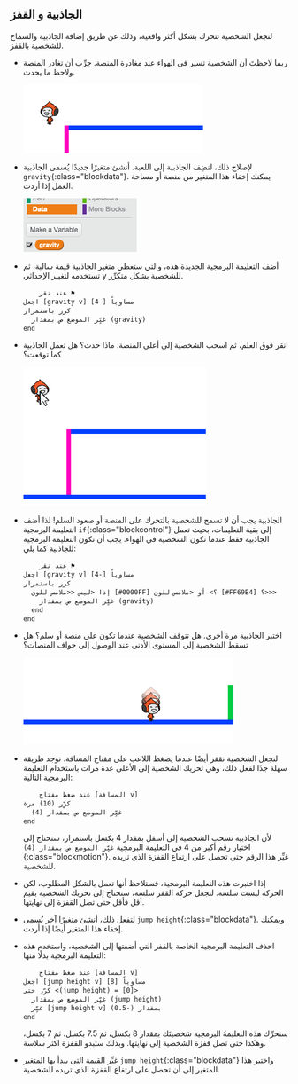 ## الجاذبية و القفز

لنجعل الشخصية تتحرك بشكل أكثر واقعية، وذلك عن طريق إضافة الجاذبية والسماح للشخصية بالقفز.

+ ربما لاحظتَ أن الشخصية تسير في الهواء عند مغادرة المنصة. جرِّب أن تغادر المنصة ولاحظ ما يحدث.
    
    ![لقطة الشاشة](images/dodge-no-gravity.png)

+ لإصلاح ذلك، لنضِف الجاذبية إلى اللعبة. أنشئ متغيرًا جديدًا يُسمى الجاذبية `gravity`{:class="blockdata"}. يمكنك إخفاء هذا المتغير من منصة أو مساحة العمل إذا أردت.
    
    ![لقطة الشاشة](images/dodge-gravity.png)

+ أضف التعليمة البرمجية الجديدة هذه، والتي ستعطي متغير الجاذبية قيمة سالبة، ثم تستخدمه لتغيير الإحداثي y للشخصية بشكل متكرِّر.
    
    ```blocks
        عند نقر ⚑
    اجعل [gravity v] مساوياً [-4]
    كرر باستمرار 
      غيِّر الموضع ص بمقدار (gravity)
    end
    ```

+ انقر فوق العلم، ثم اسحب الشخصية إلى أعلى المنصة. ماذا حدث؟ هل تعمل الجاذبية كما توقعت؟
    
    ![لقطة الشاشة](images/dodge-gravity-drag.png)

+ الجاذبية يجب أن لا تسمح للشخصية بالتحرك على المنصة أو صعود السلم! لذا أضف التعليمة البرمجية `if`{:class="blockcontrol"} إلى بقية التعليمات، بحيث تعمل الجاذبية فقط عندما تكون الشخصية في الهواء. يجب أن تكون التعليمة البرمجية للجاذبية كما يلي:
    
    ```blocks
        عند نقر ⚑
    اجعل [gravity v] مساوياً [-4]
    كرر باستمرار 
      إذا <ليس <<ملامس للون [#0000FF] ؟> أو <ملامس للون [#FF69B4] ؟>>> 
        غيِّر الموضع ص بمقدار (gravity)
      end
    end
    ```

+ اختبر الجاذبية مرة أخرى. هل تتوقف الشخصية عندما تكون على منصة أو سلم؟ هل تسقط الشخصية إلى المستوى الأدنى عند الوصول إلى حواف المنصات؟
    
    ![لقطة الشاشة](images/dodge-gravity-test.png)

+ لنجعل الشخصية تقفز أيضًا عندما يضغط اللاعب على مفتاح المسافة. توجد طريقة سهلة جدًا لفعل ذلك، وهي تحريك الشخصية إلى الأعلى عدة مرات باستخدام التعليمة البرمجية التالية:
    
    ```blocks
        عند ضغط مفتاح [المسافة v]
    كرِّر (10) مرة 
      غيِّر الموضع ص بمقدار (4)
    end
    ```
    
    لأن الجاذبية تسحب الشخصية إلى أسفل بمقدار 4 بكسل باستمرار، ستحتاج إلى اختيار رقم أكبر من 4 في التعليمة البرمجية `غيِّر الموضع ص بمقدار (4)`{:class="blockmotion"}. غيِّر هذا الرقم حتى تحصل على ارتفاع القفزة الذي تريده للشخصية.

+ إذا اختبرت هذه التعليمة البرمجية، فستلاحظ أنها تعمل بالشكل المطلوب، لكن الحركة ليست سلسة. لتجعل حركة القفز سلسة، ستحتاج إلى تحريك الشخصية بقيم أقل فأقل حتى تصل القفزة إلى نهايتها.

+ لتفعل ذلك، أنشئ متغيرًا آخر يُسمى `jump height`{:class="blockdata"}. ويمكنك إخفاء هذا المتغير أيضًا إذا أردت.

+ احذف التعليمة البرمجية الخاصة بالقفز التي أضفتها إلى الشخصية، واستخدم هذه التعليمة البرمجية بدلًا منها:
    
    ```blocks
        عند ضغط مفتاح [المسافة v]
    اجعل [jump height v] مساوياً [8]
    كرِّر حتى <(jump height) = [0]> 
      غيِّر الموضع ص بمقدار (jump height)
      غيِّر [jump height v] بمقدار (-0.5)
    end
    ```
    
    ستحرِّك هذه التعليمةُ البرمجية شخصيتَك بمقدار 8 بكسل، ثم 7.5 بكسل، ثم 7 بكسل، وهكذا حتى تصل قفزة الشخصية إلى نهايتها. وبذلك ستبدو القفزة اكثر سلاسة.

+ غيِّر القيمة التي يبدأ بها المتغير `jump height`{:class="blockdata"} واختبر هذا المتغير إلى أن تحصل على ارتفاع القفزة الذي تريده للشخصية.